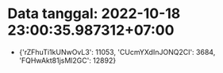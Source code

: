 # Data tanggal: 2022-10-18 23:00:35.987312+07:00

* {'rZFhuTi1kUNwOvL3': 11053, 'CUcmYXdInJONQ2CI': 3684, 'FQHwAkt81jsMl2GC': 12892}
